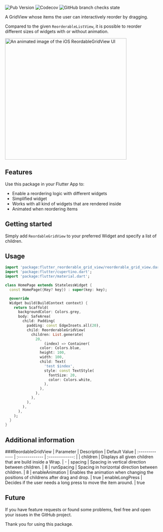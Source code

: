 ![Pub Version](https://img.shields.io/pub/v/flutter_reorderable_grid_view?color=%23397ab6&style=flat-square)
![Codecov](https://img.shields.io/codecov/c/gh/karvulf/flutter-reorderable-grid-view?style=flat-square)
![GitHub branch checks state](https://img.shields.io/github/checks-status/karvulf/flutter-reorderable-grid-view/master?style=flat-square)

A GridView whose items the user can interactively reorder by dragging. 

Compared to the given `ReorderableListView`, it
is possible to reorder different sizes of widgets with or without animation.

<p>
  <img src="https://github.com/karvulf/flutter-reorderable-grid-view/blob/master/doc/flutter_reordable_grid_view_preview_ios.gif?raw=true"
    alt="An animated image of the iOS ReordableGridView UI" height="400"/>
</p>

## Features

Use this package in your Flutter App to:
- Enable a reordering logic with different widgets
- Simplified widget
- Works with all kind of widgets that are rendered inside
- Animated when reordering items

## Getting started
Simply add `ReordableGridView` to your preferred Widget and specify a list of children.

## Usage

```dart
import 'package:flutter_reorderable_grid_view/reorderable_grid_view.dart';
import 'package:flutter/cupertino.dart';
import 'package:flutter/material.dart';

class HomePage extends StatelessWidget {
  const HomePage({Key? key}) : super(key: key);

  @override
  Widget build(BuildContext context) {
    return Scaffold(
      backgroundColor: Colors.grey,
      body: SafeArea(
        child: Padding(
          padding: const EdgeInsets.all(20),
          child: ReorderableGridView(
            children: List.generate(
              20,
                  (index) => Container(
                color: Colors.blue,
                height: 100,
                width: 100,
                child: Text(
                  'test $index',
                  style: const TextStyle(
                    fontSize: 20,
                    color: Colors.white,
                  ),
                ),
              ),
            ),
          ),
        ),
      ),
    );
  }
}
```

## Additional information
###ReordableGridView
| Parameter | Description | Default Value
| :------------- | :------------- | :-------------: |
| children | Displays all given children that are build inside a Wrap. | -
| spacing | Spacing in vertical direction between children. | 8
| runSpacing | Spacing in horizontal direction between children. | 8
| enableAnimation | Enables the animation when changing the positions of childrens after drag and drop. | true
| enableLongPress | Decides if the user needs a long press to move the item around. | true

## Future
If you have feature requests or found some problems, feel free and open your issues in the GitHub project.

Thank you for using this package.